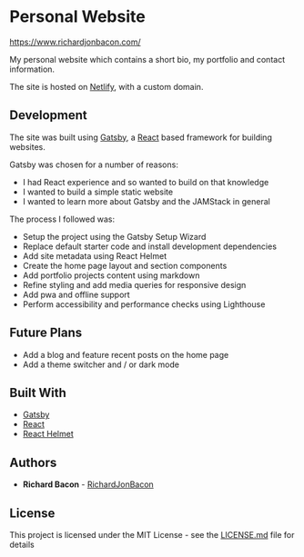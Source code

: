 # Personal Website

https://www.richardjonbacon.com/

My personal website which contains a short bio, my portfolio and contact information.

The site is hosted on [Netlify](https://www.netlify.com/), with a custom domain.

## Development

The site was built using [Gatsby](https://gatsbyjs.com/), a [React](https://reactjs.org/) based framework for building websites.

Gatsby was chosen for a number of reasons:

- I had React experience and so wanted to build on that knowledge
- I wanted to build a simple static website
- I wanted to learn more about Gatsby and the JAMStack in general

The process I followed was:

- Setup the project using the Gatsby Setup Wizard
- Replace default starter code and install development dependencies
- Add site metadata using React Helmet
- Create the home page layout and section components
- Add portfolio projects content using markdown
- Refine styling and add media queries for responsive design
- Add pwa and offline support
- Perform accessibility and performance checks using Lighthouse

## Future Plans

- Add a blog and feature recent posts on the home page
- Add a theme switcher and / or dark mode

## Built With

- [Gatsby](https://gatsbyjs.com/)
- [React](https://reactjs.org/)
- [React Helmet](https://github.com/nfl/react-helmet)

## Authors

- **Richard Bacon** - [RichardJonBacon](https://github.com/RichardJonBacon)

## License

This project is licensed under the MIT License - see the [LICENSE.md](LICENSE.md) file for details
